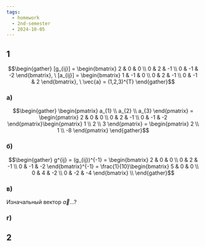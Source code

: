```yaml
---
tags:
  - homework
  - 2nd-semester
  - 2024-10-05
---
```

## 1

$$\begin{gather}
[g_{ij}] = \begin{bmatrix}
2 & 0 & 0 \\
0 & 2 & -1 \\
0 & -1 & -2
\end{bmatrix}, \ [a_{ij}] = \begin{bmatrix}
1 & -1 & 0 \\
0 & 2 & -1 \\
0 & -1 & 2
\end{bmatrix}, \ \vec{a} = (1,2,3)^{T}
\end{gather}$$

### а)

$$\begin{gather}
\begin{pmatrix}
a_{1} \\
a_{2} \\
a_{3}
\end{pmatrix} = \begin{pmatrix}
2 & 0 & 0 \\
0 & 2 & -1 \\
0 & -1 & -2
\end{pmatrix}\begin{pmatrix}
1 \\
2 \\
3
\end{pmatrix} = \begin{pmatrix}
2 \\
1 \\
-8
\end{pmatrix}
\end{gather}$$

### б)

$$\begin{gather}
g^{ij} = (g_{ij})^{-1} = \begin{bmatrix}
2 & 0 & 0 \\
0 & 2 & -1 \\
0 & -1 & -2
\end{bmatrix}^{-1} = \frac{1}{10}\begin{bmatrix}
5 & 0 & 0 \\
0 & 4 & -2 \\
0 & -2 & -4
\end{bmatrix} \\
\end{gather}$$

### в)

Изначальный вектор $\vec{a}$...?

### г)



## 2
